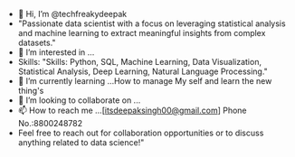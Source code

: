 - 👋 Hi, I’m @techfreakydeepak
- "Passionate data scientist with a focus on leveraging statistical analysis and machine learning to extract meaningful insights from complex datasets."
- 👀 I’m interested in ...
- Skills:
     "Skills: Python,  SQL, Machine Learning, Data Visualization, Statistical Analysis, Deep Learning, Natural Language Processing."
- 🌱 I’m currently learning ...How to manage My self and learn the new thing's
- 💞️ I’m looking to collaborate on ...
- 📫 How to reach me ...[itsdeepaksingh00@gmail.com] Phone No.:8800248782
- Feel free to reach out for collaboration opportunities or to discuss anything related to data science!"

<!---
techfreakydeepak/techfreakydeepak is a ✨ special ✨ repository because its `README.md` (this file) appears on your GitHub profile.
You can click the Preview link to take a look at your changes.
--->
